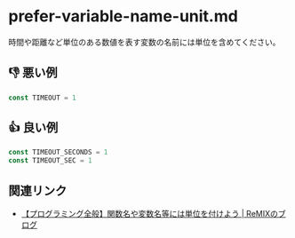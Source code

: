 # prefer-variable-name-unit.md

時間や距離など単位のある数値を表す変数の名前には単位を含めてください。

## :thumbsdown: 悪い例

```ts
const TIMEOUT = 1
```

## :thumbsup: 良い例

```ts
const TIMEOUT_SECONDS = 1
const TIMEOUT_SEC = 1
```

## 関連リンク

- [【プログラミング全般】関数名や変数名等には単位を付けよう | ReMIXのブログ](https://remix-yh.net/301/)
